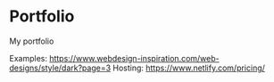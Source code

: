 # Portfolio
My portfolio

Examples: https://www.webdesign-inspiration.com/web-designs/style/dark?page=3
Hosting: https://www.netlify.com/pricing/
